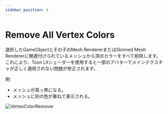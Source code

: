 ```yaml
---
sidebar_position: 4
---
```


# Remove All Vertex Colors

選択したGameObjectとその子のMesh RendererまたはSkinned Mesh Rendererに関連付けられているメッシュから頂点カラーをすべて削除します。
これにより、Toon Litシェーダーを使用すると一部のアバターでメインテクスチャが正しく適用されない問題が修正されます。

例:
- メッシュが真っ黒になる。
- メッシュに別の色が重ねて表示される。

![VertexColorRemover](/img/VertexColorRemover.png)
